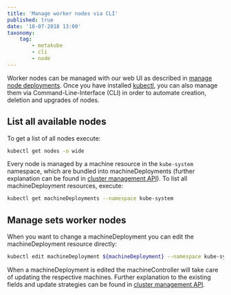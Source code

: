 ```yaml
---
title: 'Manage worker nodes via CLI'
published: true
date: '18-07-2018 13:00'
taxonomy:
    tag:
        - metakube
        - cli
        - node
---
```


Worker nodes can be managed with our web UI as described in [manage node deployments](../09.manage-node-deployments/default.en.md). Once you have installed [kubectl](../07.using-kubectl/default.en.md), you can also manage them via Command-Line-Interface (CLI) in order to automate creation, deletion and upgrades of nodes.

## List all available nodes

To get a list of all nodes execute:

```bash
kubectl get nodes -o wide
```

Every node is managed by a machine resource in the `kube-system` namespace, which are bundled into machineDeployments (further explanation can be found in [cluster management API](../../02.Documentation/12.cluster-api/default.en.md)). To list all machineDeployment resources, execute:

```bash
kubectl get machineDeployments --namespace kube-system
```

## Manage sets worker nodes

When you want to change a machineDeployment you can edit the machineDeployment resource directly:

```bash
kubectl edit machineDeployment ${machineDeployment} --namespace kube-system
```

When a machineDeployment is edited the machineController will take care of updating the respective machines. Further explanation to the existing fields and update strategies can be found in [cluster management API](../../02.Documentation/12.cluster-api/default.en.md).
